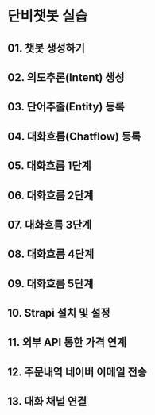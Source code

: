 # 단비챗봇 실습
## 01. 챗봇 생성하기
## 02. 의도추론(Intent) 생성
## 03. 단어추출(Entity) 등록
## 04. 대화흐름(Chatflow) 등록
## 05. 대화흐름 1단계
## 06. 대화흐름 2단계
## 07. 대화흐름 3단계
## 08. 대화흐름 4단계
## 09. 대화흐름 5단계
## 10. Strapi 설치 및 설정
## 11. 외부 API 통한 가격 연계
## 12. 주문내역 네이버 이메일 전송
## 13. 대화 채널 연결

